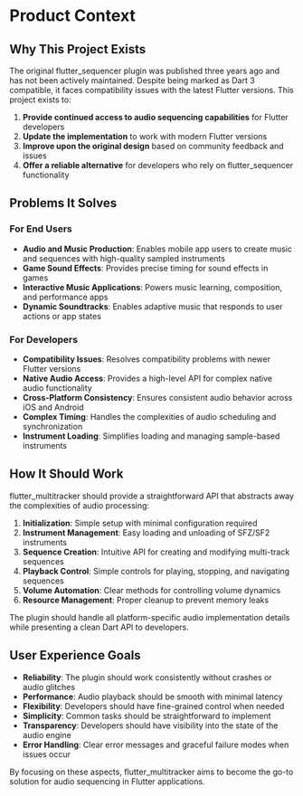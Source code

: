# Product Context

## Why This Project Exists
The original flutter_sequencer plugin was published three years ago and has not been actively maintained. Despite being marked as Dart 3 compatible, it faces compatibility issues with the latest Flutter versions. This project exists to:

1. **Provide continued access to audio sequencing capabilities** for Flutter developers
2. **Update the implementation** to work with modern Flutter versions
3. **Improve upon the original design** based on community feedback and issues
4. **Offer a reliable alternative** for developers who rely on flutter_sequencer functionality

## Problems It Solves

### For End Users
- **Audio and Music Production**: Enables mobile app users to create music and sequences with high-quality sampled instruments
- **Game Sound Effects**: Provides precise timing for sound effects in games
- **Interactive Music Applications**: Powers music learning, composition, and performance apps
- **Dynamic Soundtracks**: Enables adaptive music that responds to user actions or app states

### For Developers
- **Compatibility Issues**: Resolves compatibility problems with newer Flutter versions
- **Native Audio Access**: Provides a high-level API for complex native audio functionality
- **Cross-Platform Consistency**: Ensures consistent audio behavior across iOS and Android
- **Complex Timing**: Handles the complexities of audio scheduling and synchronization
- **Instrument Loading**: Simplifies loading and managing sample-based instruments

## How It Should Work
flutter_multitracker should provide a straightforward API that abstracts away the complexities of audio processing:

1. **Initialization**: Simple setup with minimal configuration required
2. **Instrument Management**: Easy loading and unloading of SFZ/SF2 instruments
3. **Sequence Creation**: Intuitive API for creating and modifying multi-track sequences
4. **Playback Control**: Simple controls for playing, stopping, and navigating sequences
5. **Volume Automation**: Clear methods for controlling volume dynamics
6. **Resource Management**: Proper cleanup to prevent memory leaks

The plugin should handle all platform-specific audio implementation details while presenting a clean Dart API to developers.

## User Experience Goals
- **Reliability**: The plugin should work consistently without crashes or audio glitches
- **Performance**: Audio playback should be smooth with minimal latency
- **Flexibility**: Developers should have fine-grained control when needed
- **Simplicity**: Common tasks should be straightforward to implement
- **Transparency**: Developers should have visibility into the state of the audio engine
- **Error Handling**: Clear error messages and graceful failure modes when issues occur

By focusing on these aspects, flutter_multitracker aims to become the go-to solution for audio sequencing in Flutter applications. 
